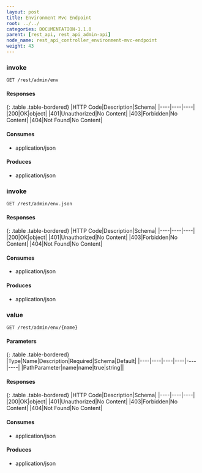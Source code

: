 ```yaml
---
layout: post
title: Environment Mvc Endpoint
root: ../../
categories: DOCUMENTATION-1.1.0
parent: [rest_api, rest_api_admin-api]
node_name: rest_api_controller_environment-mvc-endpoint
weight: 43
---
```


### invoke
```
GET /rest/admin/env
```

#### Responses

{: .table .table-bordered}
|HTTP Code|Description|Schema|
|----|----|----|
|200|OK|object|
|401|Unauthorized|No Content|
|403|Forbidden|No Content|
|404|Not Found|No Content|


#### Consumes

* application/json

#### Produces

* application/json

### invoke
```
GET /rest/admin/env.json
```

#### Responses

{: .table .table-bordered}
|HTTP Code|Description|Schema|
|----|----|----|
|200|OK|object|
|401|Unauthorized|No Content|
|403|Forbidden|No Content|
|404|Not Found|No Content|


#### Consumes

* application/json

#### Produces

* application/json

### value
```
GET /rest/admin/env/{name}
```

#### Parameters

{: .table .table-bordered}
|Type|Name|Description|Required|Schema|Default|
|----|----|----|----|----|----|
|PathParameter|name|name|true|string||


#### Responses

{: .table .table-bordered}
|HTTP Code|Description|Schema|
|----|----|----|
|200|OK|object|
|401|Unauthorized|No Content|
|403|Forbidden|No Content|
|404|Not Found|No Content|


#### Consumes

* application/json

#### Produces

* application/json

